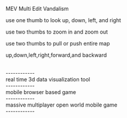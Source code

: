 MEV
Multi Edit Vandalism

<p>use one thumb to look up, down, left, and right</p>
<p>use two thumbs to zoom in and zoom out</p>
<p>use two thumbs to pull or push entire map</p>
<p>up,down,left,right,forward,and backward</p>
<br>
------------
<br>
real time 3d data visualization tool
<br>
------------
<br>
mobile browser based game
<br>
------------
<br>
massive multiplayer open world mobile game
<br>
------------
<br>